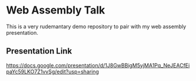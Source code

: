 # Web Assembly Talk

This is a very rudemantary demo repository to pair with my web assembly
presentation.

## Presentation Link

https://docs.google.com/presentation/d/1J8GwBBigM5yjMA1Pq_NeJEACfEipaYc59LKO7Z1vvSg/edit?usp=sharing

